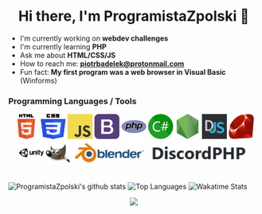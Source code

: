 <h1 align="center"> Hi there, I'm ProgramistaZpolski 👋 </h1>

  - I'm currently working on **webdev challenges**
  - I'm currently learning **PHP**
  - Ask me about **HTML/CSS/JS**
  - How to reach me: **<a href="mailto:piotrbadelek@protonmail.com">piotrbadelek@protonmail.com</a>**
  - Fun fact: **My first program was a web browser in Visual Basic** (Winforms)
  
### Programming Languages / Tools
<div align="center">
<img src="html5.svg" width="50px" height="50px" alt="HTML5"> <img src="css3.svg" width="50px" height="50px" alt="CSS3"> <img src="js.png" width="50px" height="50px" alt="Javascript"> <img src="bootstrap.png" width="50px" height="50px" alt="Bootstrap"> <img src="php.png" width="50px" height="50px" alt="PHP"> <img src="csharp.png" width="50px" height="50px" alt="C#"> <img src="nodejs.png" width="50px" height="50px" alt="NodeJS"> <img src="djs.png" width="50px" height="50px" alt="Discord.JS"> <img src="ruby.png" width="50px" height="50px" alt="Ruby"> <img src="unity.png" width="50px" height="50px" alt="Unity"> <img src="gim.svg" width="50px" height="50px" alt="GIMP"> <img src="blender.png" width="150px" height="50px" alt="Blender"> <img src="dphp.png" width="200px" height="50px" alt="DiscordPHP">
</div><br>


![ProgramistaZpolski's github stats](https://github-readme-stats.vercel.app/api?username=programistazpolski&show_icons=true&theme=nord)
![Top Languages](https://github-readme-stats.vercel.app/api/top-langs/?username=programistazpolski&layout=compact&theme=nord)
![Wakatime Stats](https://github-readme-stats.vercel.app/api/wakatime?username=programistazpolski&layout=compact&theme=nord)
<div align="center"><img src="https://komarev.com/ghpvc/?username=programistazpolski"></div><br>


<!--
**ProgramistaZpolski/programistazpolski** is a ✨ _special_ ✨ repository because its `README.md` (this file) appears on your GitHub profile.

Here are some ideas to get you started:

- 🔭 I’m currently working on ...
- 🌱 I’m currently learning ...
- 👯 I’m looking to collaborate on ...
- 🤔 I’m looking for help with ...
- 💬 Ask me about ...
- 📫 How to reach me: ...
- 😄 Pronouns: ...
- ⚡ Fun fact: ...
-->
